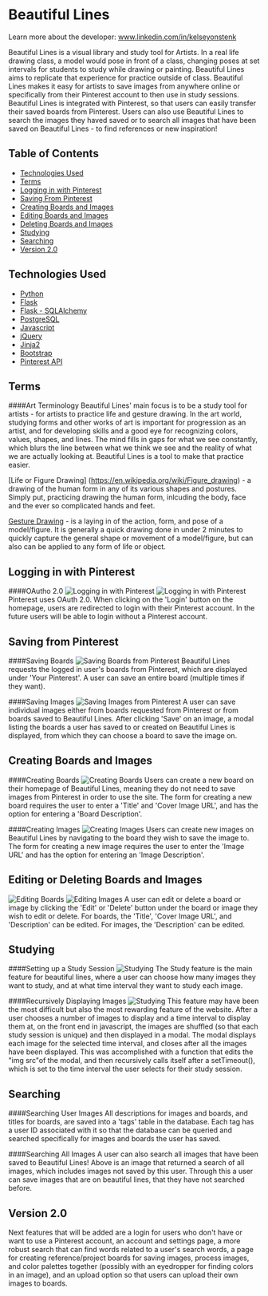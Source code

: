 # Beautiful Lines

Learn more about the developer: www.linkedin.com/in/kelseyonstenk

Beautiful Lines is a visual library and study tool for Artists. In a real life drawing class, a model would pose in front of a class, changing poses at set intervals for students to study while drawing or painting. Beautiful Lines aims to replicate that experience for practice outside of class. Beautiful Lines makes it easy for artists to save images from anywhere online or specifically from their Pinterest account to then use in study sessions. Beautiful Lines is integrated with Pinterest, so that users can easily transfer their saved boards from Pinterest. Users can also use Beautiful Lines to search the images they haved saved or to search all images that have been saved on Beautiful Lines - to find references or new inspiration!


## Table of Contents
* [Technologies Used](#technologies)
* [Terms](#terms)
* [Logging in with Pinterest](#login)
* [Saving From Pinterest](#pinterest)
* [Creating Boards and Images](#newboardsandimages)
* [Editing Boards and Images](#editboardsandimages)
* [Deleting Boards and Images](#deleteboardsandimages)
* [Studying](#studying)
* [Searching](#searching)
* [Version 2.0](#v2)


## <a name="technologies"></a>Technologies Used
* [Python](https://www.python.org/)
* [Flask](http://flask.pocoo.org/)
* [Flask - SQLAlchemy](http://flask.pocoo.org/)
* [PostgreSQL](https://www.postgresql.org/)
* [Javascript](https://www.javascript.com/)
* [jQuery](https://jquery.com/)
* [Jinja2](http://jinja.pocoo.org/docs/dev/)
* [Bootstrap](http://getbootstrap.com/2.3.2/)
* [Pinterest API](https://developers.pinterest.com/)

## <a name="terms"></a>Terms
####Art Terminology
Beautiful Lines' main focus is to be a study tool for artists - for artists to practice life and gesture drawing. In the art world, studying forms and other works of art is important for progression as an artist, and for developing skills and a good eye for recognizing colors, values, shapes, and lines. The mind fills in gaps for what we see constantly, which blurs the line between what we think we see and the reality of what we are actually looking at. Beautiful Lines is a tool to make that practice easier.

[Life or Figure Drawing] (https://en.wikipedia.org/wiki/Figure_drawing) - a drawing of the human form in any of its various shapes and postures. Simply put, practicing drawing the human form, inlcuding the body, face and the ever so complicated hands and feet.

[Gesture Drawing](https://en.wikipedia.org/wiki/Gesture_drawing) - is a laying in of the action, form, and pose of a model/figure. It is generally a quick drawing done in under 2 minutes to quickly capture the general shape or movement of a model/figure, but can also can be applied to any form of life or object.


## <a name="login"></a>Logging in with Pinterest
####OAutho 2.0
![Logging in with Pinterest](/static/readmeimgs/welcomepage.png)
![Logging in with Pinterest](/static/readmeimgs/oauth.png)
Pinterest uses OAuth 2.0. When clicking on the 'Login' button on the homepage, users are redirected to login with their Pinterest account. In the future users will be able to login without a Pinterest account.

## <a name="pinterest"></a>Saving from Pinterest
####Saving Boards
![Saving Boards from Pinterest](/static/readmeimgs/pinterestboards.png)
Beautiful Lines requests the logged in user's boards from Pinterest, which are displayed under 'Your Pinterest'. A user can save an entire board (multiple times if they want).

####Saving Images
![Saving Images from Pinterest](/static/readmeimgs/saveimage.png)
A user can save individual images either from boards requested from Pinterest or from boards saved to Beautiful Lines. After clicking 'Save' on an image, a modal listing the boards a user has saved to or created on Beautiful Lines is displayed, from which they can choose a board to save the image on.



## <a name="newboardsandimages"></a>Creating Boards and Images
####Creating Boards
![Creating Boards](/static/readmeimgs/createboard.png)
Users can create a new board on their homepage of Beautiful Lines, meaning they do not need to save images from Pinterest in order to use the site. The form for creating a new board requires the user to enter a 'Title' and 'Cover Image URL', and has the option for entering a 'Board Description'.

####Creating Images
![Creating Images](/static/readmeimgs/createimage.png)
Users can create new images on Beautiful Lines by navigating to the board they wish to save the image to. The form for creating a new image requires the user to enter the 'Image URL' and has the option for entering an 'Image Description'.


## <a name="#editboardsandimages"></a>Editing or Deleting Boards and Images
![Editing Boards](/static/readmeimgs/editboard.png)
![Editing Images](/static/readmeimgs/editimage.png)
A user can edit or delete a board or image by clicking the 'Edit' or 'Delete' button under the board or image they wish to edit or delete. For boards, the 'Title', 'Cover Image URL', and 'Description' can be edited. For images, the 'Description' can be edited.


## <a name="#studying"></a>Studying
####Setting up a Study Session
![Studying](/static/readmeimgs/setupstudy.png)
The Study feature is the main feature for beautiful lines, where a user can choose how many images they want to study, and at what time interval they want to study each image. 


####Recursively Displaying Images
![Studying](/static/readmeimgs/studymodal3.gif)
This feature may have been the most difficult but also the most rewarding feature of the website. After a user chooses a number of images to display and a time interval to display them at, on the front end in javascript, the images are shuffled (so that each study session is unique) and then displayed in a modal. The modal displays each image for the selected time interval, and closes after all the images have been displayed. This was accomplished with a function that edits the "img src"of the modal, and then recursively calls itself after a setTimeout(), which is set to the time interval the user selects for their study session.


## <a name="#searching"></a>Searching
####Searching User Images
All descriptions for images and boards, and titles for boards, are saved into a 'tags' table in the database. Each tag has a user ID associated with it so that the database can be queried and searched specifically for images and boards the user has saved. 

####Searching All Images
A user can also search all images that have been saved to Beautiful Lines! Above is an image that returned a search of all images, which includes images not saved by this user. Through this a user can save images that are on beautiful lines, that they have not searched before. 

## <a name="v2"></a>Version 2.0

Next features that will be added are a login for users who don't have or want to use a Pinterest account, an account and settings page, a more robust search that can find words related to a user's search words, a page for creating reference/project boards for saving images, process images, and color palettes together (possibly with an eyedropper for finding colors in an image), and an upload option so that users can upload their own images to boards.


